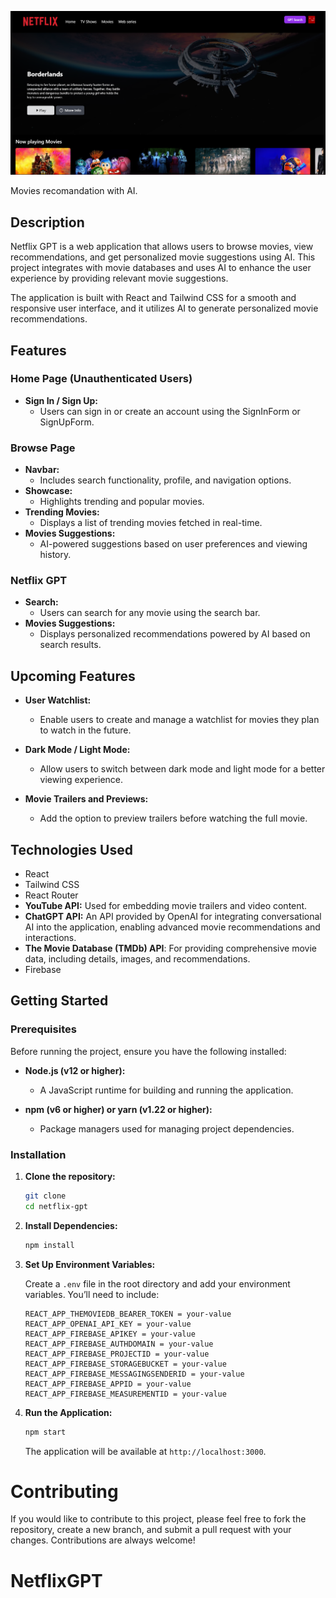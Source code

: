 

![Netflix GPT](./src/images/ss.png)

Movies recomandation with AI.

## Description

Netflix GPT is a web application that allows users to browse movies, view recommendations, and get personalized movie suggestions using AI. This project integrates with movie databases and uses AI to enhance the user experience by providing relevant movie suggestions.

The application is built with React and Tailwind CSS for a smooth and responsive user interface, and it utilizes AI to generate personalized movie recommendations.

## Features

### Home Page (Unauthenticated Users)
- **Sign In / Sign Up:** 
  - Users can sign in or create an account using the SignInForm or SignUpForm.

### Browse Page
- **Navbar:** 
  - Includes search functionality, profile, and navigation options.
- **Showcase:** 
  - Highlights trending and popular movies.
- **Trending Movies:** 
  - Displays a list of trending movies fetched in real-time.
- **Movies Suggestions:** 
  - AI-powered suggestions based on user preferences and viewing history.
  
### Netflix GPT
- **Search:** 
  - Users can search for any movie using the search bar.
- **Movies Suggestions:** 
  - Displays personalized recommendations powered by AI based on search results.

## Upcoming Features

- **User Watchlist:**
  - Enable users to create and manage a watchlist for movies they plan to watch in the future.

- **Dark Mode / Light Mode:**
  - Allow users to switch between dark mode and light mode for a better viewing experience.

- **Movie Trailers and Previews:**
  - Add the option to preview trailers before watching the full movie.

## Technologies Used

- React
- Tailwind CSS
- React Router
- **YouTube API:** Used for embedding movie trailers and video content.
- **ChatGPT API:** An API provided by OpenAI for integrating conversational AI into the application, enabling advanced movie recommendations and interactions.
- **The Movie Database (TMDb) API**: For providing comprehensive movie data, including details, images, and recommendations.
- Firebase

## Getting Started

### Prerequisites

Before running the project, ensure you have the following installed:

- **Node.js (v12 or higher):**
  - A JavaScript runtime for building and running the application.

- **npm (v6 or higher) or yarn (v1.22 or higher):**
  - Package managers used for managing project dependencies.

### Installation

1. **Clone the repository:**

    ```bash
    git clone 
    cd netflix-gpt
    ```

2. **Install Dependencies:**

    ```bash
    npm install
    ```

3. **Set Up Environment Variables:**

    Create a `.env` file in the root directory and add your environment variables. You’ll need to include:

    ```env
    REACT_APP_THEMOVIEDB_BEARER_TOKEN = your-value 
    REACT_APP_OPENAI_API_KEY = your-value
    REACT_APP_FIREBASE_APIKEY = your-value
    REACT_APP_FIREBASE_AUTHDOMAIN = your-value
    REACT_APP_FIREBASE_PROJECTID = your-value
    REACT_APP_FIREBASE_STORAGEBUCKET = your-value
    REACT_APP_FIREBASE_MESSAGINGSENDERID = your-value
    REACT_APP_FIREBASE_APPID = your-value
    REACT_APP_FIREBASE_MEASUREMENTID = your-value
    ```

4. **Run the Application:**

    ```bash
    npm start
    ```

    The application will be available at `http://localhost:3000`.

# Contributing

If you would like to contribute to this project, please feel free to fork the repository, create a new branch, and submit a pull request with your changes. Contributions are always welcome!

  
# NetflixGPT
